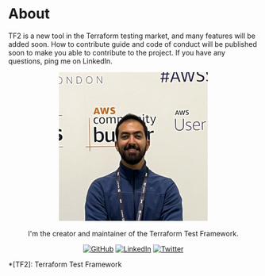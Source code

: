 # About

TF2 is a new tool in the Terraform testing market, and many features will be added soon. How to contribute guide and code of conduct will be published soon to make you able to contribute to the project. If you have any questions, ping me on LinkedIn.

<p align="center">
  <img src="./assets/img/ssbostan.png" class="avatar" alt="Saeid's Picture">
</p>

<p align="center">I'm the creator and maintainer of the Terraform Test Framework.</p>

<p align="center">
  <a href="https://github.com/ssbostan" target="_blank"><img src="https://img.shields.io/badge/github-000.svg?style=for-the-badge&logo=GitHub&logoColor=white" alt="GitHub"></a>
  <a href="https://www.linkedin.com/in/ssbostan" target="_blank"><img src="https://img.shields.io/badge/linkedin-0077B5.svg?style=for-the-badge&logo=LinkedIn&logoColor=white" alt="LinkedIn"></a>
  <a href="https://twitter.com/b9t_ir" target="_blank"><img src="https://img.shields.io/badge/twitter-1DA1F2.svg?style=for-the-badge&logo=Twitter&logoColor=white" alt="Twitter"></a>
</p>

*[TF2]: Terraform Test Framework
